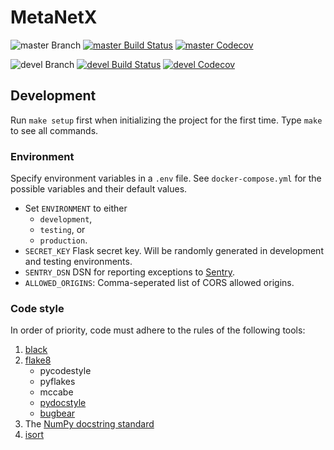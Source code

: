 # MetaNetX

![master Branch](https://img.shields.io/badge/branch-master-blue.svg)
[![master Build Status](https://travis-ci.org/DD-DeCaF/metanetx.svg?branch=master)](https://travis-ci.org/DD-DeCaF/metanetx)
[![master Codecov](https://codecov.io/gh/DD-DeCaF/metanetx/branch/master/graph/badge.svg)](https://codecov.io/gh/DD-DeCaF/metanetx/branch/master)

![devel Branch](https://img.shields.io/badge/branch-devel-blue.svg)
[![devel Build Status](https://travis-ci.org/DD-DeCaF/metanetx.svg?branch=devel)](https://travis-ci.org/DD-DeCaF/metanetx)
[![devel Codecov](https://codecov.io/gh/DD-DeCaF/metanetx/branch/devel/graph/badge.svg)](https://codecov.io/gh/DD-DeCaF/metanetx/branch/devel)

## Development

Run `make setup` first when initializing the project for the first time. Type
`make` to see all commands.

### Environment

Specify environment variables in a `.env` file. See `docker-compose.yml` for the
possible variables and their default values.

* Set `ENVIRONMENT` to either
  * `development`,
  * `testing`, or
  * `production`.
* `SECRET_KEY` Flask secret key. Will be randomly generated in development and testing environments.
* `SENTRY_DSN` DSN for reporting exceptions to
  [Sentry](https://docs.sentry.io/clients/python/integrations/flask/).
* `ALLOWED_ORIGINS`: Comma-seperated list of CORS allowed origins.

### Code style

In order of priority, code must adhere to the rules of the following tools:

1. [black](https://github.com/ambv/black)
2. [flake8](http://flake8.pycqa.org/en/latest/)
    * pycodestyle
    * pyflakes
    * mccabe
    * [pydocstyle](http://www.pydocstyle.org/en/2.1.1/index.html)
    * [bugbear](https://github.com/PyCQA/flake8-bugbear)
3. The [NumPy docstring standard](https://numpydoc.readthedocs.io/en/latest/format.html#docstring-standard)
4. [isort](https://github.com/timothycrosley/isort)

